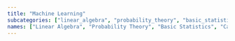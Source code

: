```yaml
---
title: "Machine Learning"
subcategories: ["linear_algebra", "probability_theory", "basic_statistics", "causal_inference", "parametric_regression", "nonparametric_regression", "classification", "unsupervised_learning", "bayesian_inference", "time_series", "deep_learning", "nlp", "cnn", "spacy", "forecasting", "regularization", "rec"]
names: ["Linear Algebra", "Probability Theory", "Basic Statistics", "Causal Inference", "Parametric Regression", "Nonparametric Regression", "Classification", "Unsupervised Learning", "Bayesian Inference", "Time Series Analysis", "Deep Learning", "NLP", "CNN", "spaCy", "Forecasting", "Regularization", "Recommenders"]
---
```

